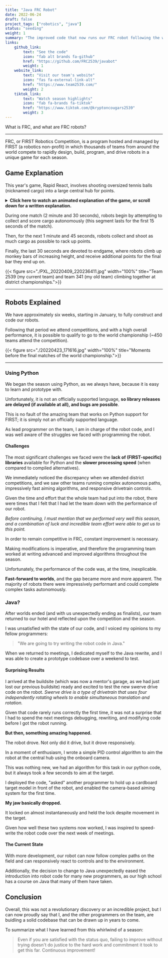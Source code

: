 ```yaml
---
title: "Java FRC Robot"
date: 2022-06-24
draft: false
project_tags: ["robotics", "java"]
status: "seeding"
weight: 1
summary: "The improved code that now runs our FRC robot following the world championship, and the lessons learned along the way."
links:
    github_link:
        text: "See the code"
        icon: "fab alt brands fa-github"
        href: "https://github.com/FRC2539/javabot"
        weight: 1
    website_link:
        text: "Visit our team's website"
        icon: "fas fa-external-link-alt"
        href: "https://www.team2539.com/"
        weight: 2
    tiktok_link:
        text: "Watch season highlights"
        icon: "fab fa-brands fa-tiktok"
        href: "https://www.tiktok.com/@kryptoncougars2539"
        weight: 3
---
```


What is FRC, and what are FRC robots?

---

FRC, or FIRST Robotics Competition, is a program hosted and managed by FIRST (a robotics non-profit) in which thousands of teams from around the world compete to rapidly design, build, program, and drive robots in a unique game for each season.

## Game Explanation

This year's game, Rapid React, involves shooting oversized tennis balls (nicknamed cargo) into a large central hub for points.

<details class="mb-3 lazy-details">
<summary><strong>Click here to watch an animated explanation of the game, or scroll down for a written explanation.</strong></summary>
<iframe style="aspect-ratio: 560/315;" width="100%" src="about:blank" data-src="https://www.youtube-nocookie.com/embed/LgniEjI9cCM" title="YouTube video player" frameborder="0" allow="accelerometer; autoplay; clipboard-write; encrypted-media; gyroscope; picture-in-picture" allowfullscreen></iframe>
</details>

During one match (2 minute and 30 seconds), robots begin by attempting to collect and score cargo autonomously (this segment lasts for the first 15 seconds of the match).

Then, for the next 1 minute and 45 seconds, robots collect and shoot as much cargo as possible to rack up points.

Finally, the last 30 seconds are devoted to endgame, where robots climb up monkey bars of increasing height, and receive additional points for the final bar they end up on.

{{< figure src="./PXL_20220409_220236411.jpg" width="100%" title="Team 2539 (my current team) and team 341 (my old team) climbing together at district championships.">}}

---

## Robots Explained

We have approximately six weeks, starting in January, to fully construct and code our robots.

Following that period we attend competitions, and with a high overall performance, it is possible to qualify to go to the world championship (~450 teams attend the competition).

{{< figure src="./20220423_171616.jpg" width="100%" title="Moments before the final matches of the world championship.">}}

---

### Using Python

We began the season using Python, as we always have, because it is easy to learn and prototype with.

Unfortunately, it is not an officially supported language, **so library releases are delayed (if available at all), and bugs are possible**.

This is no fault of the amazing team that works on Python support for FIRST; it is simply not an officially supported language.

As lead programmer on the team, I am in charge of the robot code, and I was well aware of the struggles we faced with programming the robot.

#### Challenges

The most significant challenges we faced were the **lack of (FIRST-specific) libraries** available for Python and the **slower processing speed** (when compared to compiled alternatives).

We immediately noticed the discrepancy when we attended district competitions, and we saw other teams running complex autonomous paths, impressively fast aiming algorithms, and responsive drivetrain controls.

Given the time and effort that the whole team had put into the robot, there were times that I felt that I had let the team down with the performance of our robot.

_Before continuing, I must mention that we performed very well this season, and a combination of luck and incredible team effort were able to get us to this point._

In order to remain competitive in FRC, constant improvement is necessary.

Making modifications is imperative, and therefore the programming team worked at writing advanced and improved algorithms throughout the season.

Unfortunately, the performance of the code was, at the time, inexplicable.

**Fast-forward to worlds**, and the gap became more and more apparent. The majority of robots there were impressively performant and could complete complex tasks autonomously.

### Java?

After worlds ended (and with us unexpectedly ending as finalists), our team returned to our hotel and reflected upon the competition and the season.

I was unsatisfied with the state of our code, and I voiced my opinions to my fellow programmers:

> "We are going to try writing the robot code in Java."

When we returned to meetings, I dedicated myself to the Java rewrite, and I was able to create a prototype codebase over a weekend to test.

#### Surprising Results

I arrived at the buildsite (which was now a mentor's garage, as we had just lost our previous buildsite) ready and excited to test the new swerve drive code on the robot. _Swerve drive is a type of drivetrain that uses four independently rotating wheels to enable simultaneous translation and rotation._

Given that code rarely runs correctly the first time, it was not a surprise that I had to spend the next meetings debugging, rewriting, and modifying code before I got the robot running.

**But then, something amazing happened.**

The robot drove. Not only did it drive, but it drove responsively.

In a moment of enthusiasm, I wrote a simple PID control algorithm to aim the robot at the central hub using the onboard camera.

This was nothing new, we had an algorithm for this task in our python code, but it always took a few seconds to aim at the target.

I deployed the code, "asked" another programmer to hold up a cardboard target model in front of the robot, and enabled the camera-based aiming system for the first time.

**My jaw basically dropped.**

It locked on almost instantaneously and held the lock despite movement in the target.

Given how well these two systems now worked, I was inspired to speed-write the robot code over the next week of meetings.

#### The Current State

With more development, our robot can now follow complex paths on the field and can responsively react to controls and to the environment.

Additionally, the decision to change to Java unexpectedly eased the introduction into robot code for many new programmers, as our high school has a course on Java that many of them have taken.

## Conclusion

Overall, this was not a revolutionary discovery or an incredible project, but I can now proudly say that I, and the other programmers on the team, are buidling a solid codebase that can be drawn up in years to come.

To summarize what I have learned from this whirlwind of a season:

> Even if you are satisfied with the status quo, failing to improve without trying doesn't do justice to the hard work and commitment it took to get this far. Continuous improvement!
